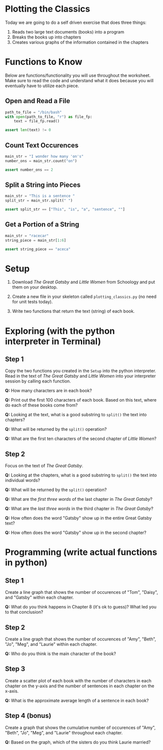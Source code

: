 # Plotting the Classics

Today we are going to do a self driven exercise that does three things:

1. Reads two large text documents (books) into a program
2. Breaks the books up into chapters
3. Creates various graphs of the information contained in the chapters

# Functions to Know

Below are functions/functionality you will use throughout the worksheet. Make
sure to read the code and understand what it does because you will eventually
have to utilize each piece.

## Open and Read a File

```python
path_to_file = "/bin/bash"
with open(path_to_file, "r") as file_fp:
    text = file_fp.read()

assert len(text) != 0
```

## Count Text Occurences

```python
main_str = "I wonder how many 'on's"
number_ons = main_str.count("on")

assert number_ons == 2
```

## Split a String into Pieces

```python
main_str = "This is a sentence "
split_str = main_str.split(" ")

assert split_str == ["This", "is", "a", "sentence", ""]
```

## Get a Portion of a String

```python
main_str = "racecar"
string_piece = main_str[1:6]

assert string_piece == "aceca"
```

# Setup

1. Download _The Great Gatsby_ and _Little Women_ from Schoology and put them on
   your desktop.

2. Create a new file in your skeleton called `plotting_classics.py` (no need for
   unit tests today).

3. Write two functions that return the text (string) of each book.

# Exploring (with the python interpreter in Terminal)

## Step 1

Copy the two functions you created in the `Setup` into the python interpreter.
Read in the text of _The Great Gatsby_ and _Little Women_ into your interpreter
session by calling each function.

**Q:** How many characters are in each book?

**Q:** Print out the first 100 characters of each book. Based on this text, where
       do each of these books come from?

**Q:** Looking at the text, what is a good substring to `split()` the text into chapters?

**Q:** What will be returned by the `split()` operation?

**Q:** What are the first ten characters of the second chapter of _Little Women_?

## Step 2

Focus on the text of _The Great Gatsby_.

**Q:** Looking at the chapters, what is a good substring to `split()` the text
       into individual words?

**Q:** What will be returned by the `split()` operation?

**Q:** What are the *first three words* of the last chapter in _The Great Gatsby_?

**Q:** What are the *last three words* in the third chapter in _The Great Gatsby_?

**Q:** How often does the word "Gatsby" show up in the entire Great Gatsby text?

**Q:** How often does the word "Gatsby" show up in the second chapter?

# Programming (write actual functions in python)

## Step 1

Create a line graph that shows the number of occurences of "Tom", "Daisy", and
"Gatsby" within each chapter.

**Q:** What do you think happens in Chapter 8 (it's ok to guess)? What led you
   to that conclusion?

## Step 2

Create a line graph that shows the number of occurences of "Amy", "Beth", "Jo",
"Meg", and "Laurie" within each chapter.

**Q:** Who do you think is the main character of the book?

## Step 3

Create a scatter plot of each book with the number of characters in each chapter
on the y-axis and the number of sentences in each chapter on the x-axis.

**Q:** What is the approximate average length of a sentence in each book?

## Step 4 (bonus)

Create a graph that shows the cumulative number of occurences of "Amy", "Beth",
"Jo", "Meg", and "Laurie" throughout each chapter.

**Q:** Based on the graph, which of the sisters do you think Laurie married?
